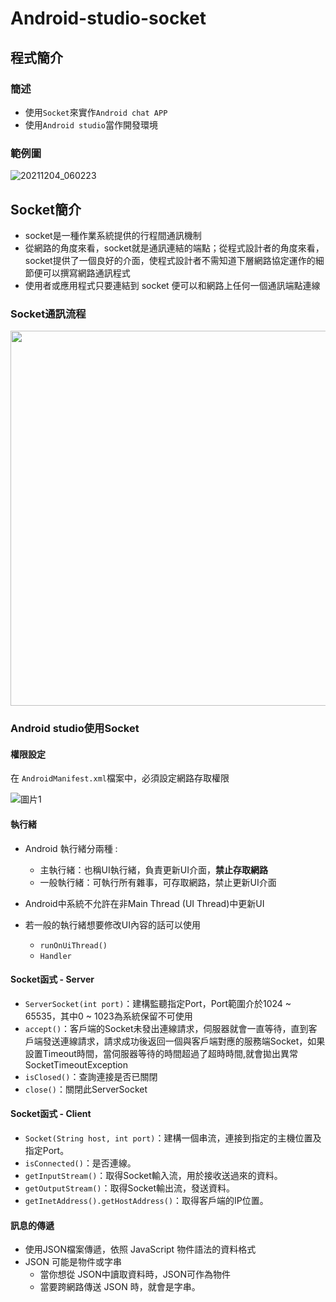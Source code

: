 # Android-studio-socket
## 程式簡介
### 簡述
* 使用`Socket`來實作`Android chat APP`
* 使用`Android studio`當作開發環境
### 範例圖
![20211204_060223](https://user-images.githubusercontent.com/93152909/155802829-612c664a-0b7c-486a-8b6e-849a33df4584.gif)

## Socket簡介
* socket是一種作業系統提供的行程間通訊機制
* 從網路的角度來看，socket就是通訊連結的端點；從程式設計者的角度來看，socket提供了一個良好的介面，使程式設計者不需知道下層網路協定運作的細節便可以撰寫網路通訊程式
* 使用者或應用程式只要連結到 socket 便可以和網路上任何一個通訊端點連線
### Socket通訊流程
<img src="https://user-images.githubusercontent.com/93152909/155818903-809ef0e6-cd83-41f7-a076-e860d94545f7.png" width="600">

### Android studio使用Socket
#### 權限設定
在 `AndroidManifest.xml`檔案中，必須設定網路存取權限

![圖片1](https://user-images.githubusercontent.com/93152909/155818842-33a44de0-b062-4004-a862-27d5105ea456.png)

#### 執行緒
* Android 執行緒分兩種 :
  * 主執行緒：也稱UI執行緒，負責更新UI介面，**禁止存取網路**
  * 一般執行緒：可執行所有雜事，可存取網路，禁止更新UI介面
  
* Android中系統不允許在非Main Thread (UI Thread)中更新UI 

* 若一般的執行緒想要修改UI內容的話可以使用 
  * `runOnUiThread()`
  * `Handler`
#### Socket函式 - Server
* `ServerSocket(int port)`：建構監聽指定Port，Port範圍介於1024 ~ 65535，其中0 ~ 1023為系統保留不可使用
* `accept()`：客戶端的Socket未發出連線請求，伺服器就會一直等待，直到客戶端發送連線請求，請求成功後返回一個與客戶端對應的服務端Socket，如果設置Timeout時間，當伺服器等待的時間超過了超時時間,就會拋出異常SocketTimeoutException
* `isClosed()`：查詢連接是否已關閉
* `close()`：關閉此ServerSocket

#### Socket函式 - Client
* `Socket(String host, int port)`：建構一個串流，連接到指定的主機位置及指定Port。
* `isConnected()`：是否連線。
* `getInputStream()`：取得Socket輸入流，用於接收送過來的資料。
* `getOutputStream()`：取得Socket輸出流，發送資料。
* `getInetAddress().getHostAddress()`：取得客戶端的IP位置。

####  訊息的傳遞
* 使用JSON檔案傳遞，依照 JavaScript 物件語法的資料格式
* JSON 可能是物件或字串
  * 當你想從 JSON中讀取資料時，JSON可作為物件
  * 當要跨網路傳送 JSON 時，就會是字串。




